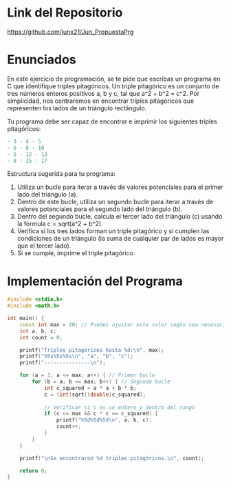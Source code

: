 # Link del Repositorio

https://github.com/junx21/Jun_PropuestaPrg

# Enunciados 

En este ejercicio de programación, se te pide que escribas un programa en C que identifique triples pitagóricos. Un triple pitagórico es un conjunto de tres números enteros positivos a, b y c, tal que a^2 + b^2 = c^2. Por simplicidad, nos centraremos en encontrar triples pitagóricos que representen los lados de un triángulo rectángulo.

Tu programa debe ser capaz de encontrar e imprimir los siguientes triples pitagóricos:

```cpp
- 3 - 4 - 5
- 6 - 8 - 10
- 5 - 12 - 13
- 8 - 15 - 17
```
Estructura sugerida para tu programa:

1. Utiliza un bucle para iterar a través de valores potenciales para el primer lado del triángulo (a).
2. Dentro de este bucle, utiliza un segundo bucle para iterar a través de valores potenciales para el segundo lado del triángulo (b).
3. Dentro del segundo bucle, calcula el tercer lado del triángulo (c) usando la fórmula c = sqrt(a^2 + b^2).
4. Verifica si los tres lados forman un triple pitagórico y si cumplen las condiciones de un triángulo (la suma de cualquier par de lados es mayor que el tercer lado).
5. Si se cumple, imprime el triple pitagórico.

# Implementación del Programa
```cpp
#include <stdio.h>
#include <math.h>

int main() {
    const int max = 20; // Puedes ajustar este valor según sea necesario
    int a, b, c;
    int count = 0;

    printf("Triples pitagóricos hasta %d:\n", max);
    printf("%5s%5s%5s\n", "a", "b", "c");
    printf("---------------\n");

    for (a = 1; a <= max; a++) { // Primer bucle
        for (b = a; b <= max; b++) { // Segundo bucle
            int c_squared = a * a + b * b;
            c = (int)sqrt((double)c_squared);
            
            // Verificar si c es un entero y dentro del rango
            if (c <= max && c * c == c_squared) {
                printf("%5d%5d%5d\n", a, b, c);
                count++;
            }
        }
    }

    printf("\nSe encontraron %d triples pitagóricos.\n", count);

    return 0;
}
```
